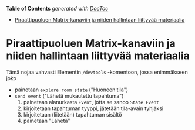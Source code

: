 <!-- START doctoc generated TOC please keep comment here to allow auto update -->
<!-- DON'T EDIT THIS SECTION, INSTEAD RE-RUN doctoc TO UPDATE -->
**Table of Contents**  *generated with [DocToc](https://github.com/thlorenz/doctoc)*

- [Piraattipuoluen Matrix-kanaviin ja niiden hallintaan liittyvää materiaalia](#piraattipuoluen-matrix-kanaviin-ja-niiden-hallintaan-liittyv%C3%A4%C3%A4-materiaalia)

<!-- END doctoc generated TOC please keep comment here to allow auto update -->

# Piraattipuoluen Matrix-kanaviin ja niiden hallintaan liittyvää materiaalia

Tämä nojaa vahvasti Elementin `/devtools` -komentoon, jossa enimmäkseen joko

* painetaan `explore room state` ("Huoneen tila")
* `send event` ("Lähetä mukautettu tapahtuma")
  1. painetaan alanurkasta `Event`, jotta se sanoo `State Event`
  2. kirjoitetaan tapahtuman tyyppi, jätetään tila-avain tyhjäksi
  3. kirjoitetaan (liitetään) tapahtuman sisältö
  4. painetaan "Lähetä"

